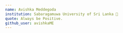 ```yaml
---
name: Avishka Meddegoda
institution: Sabaragamuwa University of Sri Lanka 🚩
quote: Always be Positive.
github_user: avishkaME
---
```

